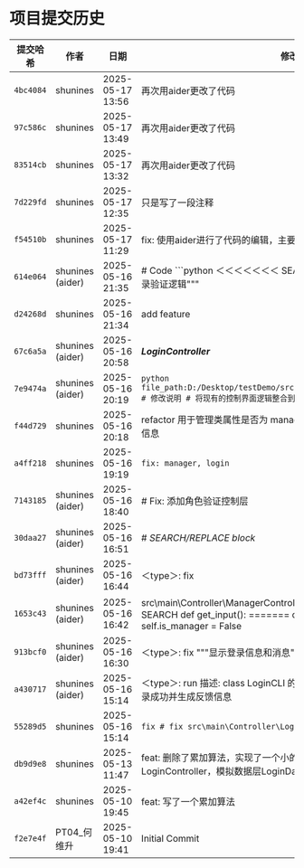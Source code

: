 # 项目提交历史

| 提交哈希 | 作者 | 日期 | 修改说明 |
|----------|------|------|----------|
| `4bc4084` | shunines | 2025-05-17 13:56 | 再次用aider更改了代码 |
| `97c586c` | shunines | 2025-05-17 13:49 | 再次用aider更改了代码 |
| `83514cb` | shunines | 2025-05-17 13:32 | 再次用aider更改了代码 |
| `7d229fd` | shunines | 2025-05-17 12:35 | 只是写了一段注释 |
| `f54510b` | shunines | 2025-05-17 11:29 | fix: 使用aider进行了代码的编辑，主要是LoginController的编辑 |
| `614e064` | shunines (aider) | 2025-05-16 21:35 | # Code ```python ＜＜＜＜＜＜＜ SEARCH class entered:     """控制界面的登录验证逻辑""" |
| `d24268d` | shunines | 2025-05-16 21:34 | add feature |
| `67c6a5a` | shunines (aider) | 2025-05-16 20:58 | ***LoginController*** |
| `7e9474a` | shunines (aider) | 2025-05-16 20:19 | ```python file_path:D:/Desktop/testDemo/src/main/Controller/LoginController.py # 修改说明 # 将现有的控制界面逻辑整合到Controller.py中 ``` |
| `f44d729` | shunines | 2025-05-16 20:18 | refactor 用于管理类属性是否为 manager 的状态，并根据状态输出相应的登录信息 |
| `a4ff218` | shunines | 2025-05-16 19:19 | `fix: manager, login` |
| `7143185` | shunines (aider) | 2025-05-16 18:40 | # Fix: 添加角色验证控制层 |
| `30daa27` | shunines (aider) | 2025-05-16 16:51 | # *SEARCH/REPLACE block* |
| `bd73fff` | shunines (aider) | 2025-05-16 16:44 | ＜type＞: fix |
| `1653c43` | shunines (aider) | 2025-05-16 16:42 | src\main\Controller\ManagerController.py ```python ＜＜＜＜＜＜＜ SEARCH def get_input(): ======= class Manager:     def __init__(self):         self.is_manager = False |
| `913bcf0` | shunines (aider) | 2025-05-16 16:30 | ＜type＞: fix """显示登录信息和消息""" ``` |
| `a430717` | shunines (aider) | 2025-05-16 15:14 | ＜type＞: run 描述: class LoginCLI 的 run 函数增加了一些逻辑，比如等待登录成功并生成反馈信息 |
| `55289d5` | shunines | 2025-05-16 15:14 | ```fix # fix src\main\Controller\LoginController.py ``` |
| `db9d9e8` | shunines | 2025-05-13 11:47 | feat: 删除了累加算法，实现了一个小的模拟登录项目，包含控制（表示）层LoginController，模拟数据层LoginDao和业务逻辑层LoginService |
| `a42ef4c` | shunines | 2025-05-10 19:45 | feat: 写了一个累加算法 |
| `f2e7e4f` | PT04_何维升 | 2025-05-10 19:41 | Initial Commit |
